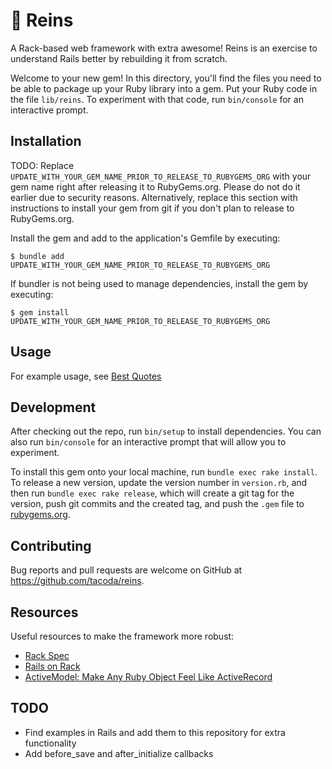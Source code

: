 # 🏇 Reins

A Rack-based web framework with extra awesome! Reins is an exercise to understand Rails better by rebuilding it from scratch.

Welcome to your new gem! In this directory, you'll find the files you need to be able to package up your Ruby library into a gem. Put your Ruby code in the file `lib/reins`. To experiment with that code, run `bin/console` for an interactive prompt.

## Installation

TODO: Replace `UPDATE_WITH_YOUR_GEM_NAME_PRIOR_TO_RELEASE_TO_RUBYGEMS_ORG` with your gem name right after releasing it to RubyGems.org. Please do not do it earlier due to security reasons. Alternatively, replace this section with instructions to install your gem from git if you don't plan to release to RubyGems.org.

Install the gem and add to the application's Gemfile by executing:

    $ bundle add UPDATE_WITH_YOUR_GEM_NAME_PRIOR_TO_RELEASE_TO_RUBYGEMS_ORG

If bundler is not being used to manage dependencies, install the gem by executing:

    $ gem install UPDATE_WITH_YOUR_GEM_NAME_PRIOR_TO_RELEASE_TO_RUBYGEMS_ORG

## Usage

For example usage, see [Best Quotes](https://github.com/tacoda/best_quotes)

## Development

After checking out the repo, run `bin/setup` to install dependencies. You can also run `bin/console` for an interactive prompt that will allow you to experiment.

To install this gem onto your local machine, run `bundle exec rake install`. To release a new version, update the version number in `version.rb`, and then run `bundle exec rake release`, which will create a git tag for the version, push git commits and the created tag, and push the `.gem` file to [rubygems.org](https://rubygems.org).

## Contributing

Bug reports and pull requests are welcome on GitHub at https://github.com/tacoda/reins.

## Resources

Useful resources to make the framework more robust:

- [Rack Spec](https://github.com/rack/rack/blob/main/SPEC.rdoc)
- [Rails on Rack](https://guides.rubyonrails.org/rails_on_rack.html)
- [ActiveModel: Make Any Ruby Object Feel Like ActiveRecord](https://yehudakatz.com/2010/01/10/activemodel-make-any-ruby-object-feel-like-activerecord/)

## TODO

- Find examples in Rails and add them to this repository for extra functionality
- Add before_save and after_initialize callbacks